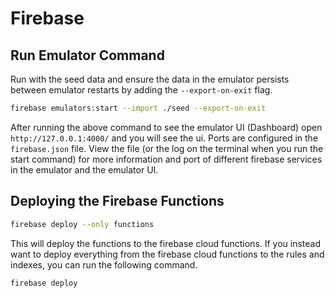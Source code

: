 
# Firebase

## Run Emulator Command

Run with the seed data and ensure the data in the emulator persists between emulator restarts by adding the `--export-on-exit` flag.
```bash
firebase emulators:start --import ./seed --export-on-exit
```

After running the above command to see the emulator UI (Dashboard) open `http://127.0.0.1:4000/` and you will see the ui.
Ports are configured in the `firebase.json` file. View the file (or the log on the terminal when you run the start command) for more information and port of different firebase services in the emulator and the emulator UI.

## Deploying the Firebase Functions

```bash
firebase deploy --only functions
```

This will deploy the functions to the firebase cloud functions.
If you instead want to deploy everything from the firebase cloud functions to the rules and indexes, you can run the following command.
```bash
firebase deploy
```
